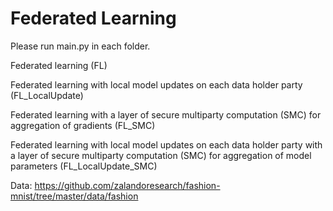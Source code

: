 # Federated Learning

Please run main.py in each folder.

Federated learning (FL)

Federated learning with local model updates on each data holder party (FL_LocalUpdate)

Federated learning with a layer of secure multiparty computation (SMC) for aggregation of gradients (FL_SMC)

Federated learning with local model updates on each data holder party with a layer of secure multiparty computation (SMC) for aggregation of model parameters (FL_LocalUpdate_SMC)

Data: https://github.com/zalandoresearch/fashion-mnist/tree/master/data/fashion

